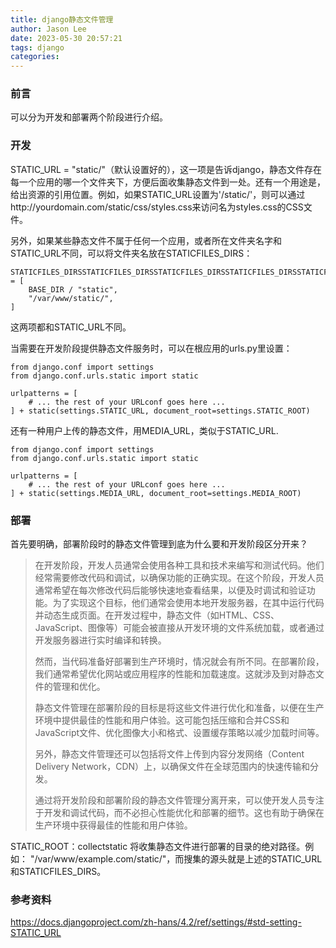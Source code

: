 ```yaml
---
title: django静态文件管理
author: Jason Lee
date: 2023-05-30 20:57:21
tags: django
categories:
---
```


### 前言

可以分为开发和部署两个阶段进行介绍。

### 开发

STATIC_URL = "static/"（默认设置好的），这一项是告诉django，静态文件存在每一个应用的哪一个文件夹下，方便后面收集静态文件到一处。还有一个用途是，给出资源的引用位置。例如，如果STATIC_URL设置为'/static/'，则可以通过http://yourdomain.com/static/css/styles.css来访问名为styles.css的CSS文件。

另外，如果某些静态文件不属于任何一个应用，或者所在文件夹名字和STATIC_URL不同，可以将文件夹名放在STATICFILES_DIRS：

```
STATICFILES_DIRSSTATICFILES_DIRSSTATICFILES_DIRSSTATICFILES_DIRSSTATICFILES_DIRS = [
    BASE_DIR / "static",
    "/var/www/static/",
]
```

这两项都和STATIC_URL不同。

当需要在开发阶段提供静态文件服务时，可以在根应用的urls.py里设置：

```
from django.conf import settings
from django.conf.urls.static import static

urlpatterns = [
    # ... the rest of your URLconf goes here ...
] + static(settings.STATIC_URL, document_root=settings.STATIC_ROOT)
```

还有一种用户上传的静态文件，用MEDIA_URL，类似于STATIC_URL.

```
from django.conf import settings
from django.conf.urls.static import static

urlpatterns = [
    # ... the rest of your URLconf goes here ...
] + static(settings.MEDIA_URL, document_root=settings.MEDIA_ROOT)
```

### 部署

首先要明确，部署阶段时的静态文件管理到底为什么要和开发阶段区分开来？

> 在开发阶段，开发人员通常会使用各种工具和技术来编写和测试代码。他们经常需要修改代码和调试，以确保功能的正确实现。在这个阶段，开发人员通常希望在每次修改代码后能够快速地查看结果，以便及时调试和验证功能。为了实现这个目标，他们通常会使用本地开发服务器，在其中运行代码并动态生成页面。在开发过程中，静态文件（如HTML、CSS、JavaScript、图像等）可能会被直接从开发环境的文件系统加载，或者通过开发服务器进行实时编译和转换。
> 
> 然而，当代码准备好部署到生产环境时，情况就会有所不同。在部署阶段，我们通常希望优化网站或应用程序的性能和加载速度。这就涉及到对静态文件的管理和优化。
> 
> 静态文件管理在部署阶段的目标是将这些文件进行优化和准备，以便在生产环境中提供最佳的性能和用户体验。这可能包括压缩和合并CSS和JavaScript文件、优化图像大小和格式、设置缓存策略以减少加载时间等。
> 
> 另外，静态文件管理还可以包括将文件上传到内容分发网络（Content Delivery Network，CDN）上，以确保文件在全球范围内的快速传输和分发。
> 
> 通过将开发阶段和部署阶段的静态文件管理分离开来，可以使开发人员专注于开发和调试代码，而不必担心性能优化和部署的细节。这也有助于确保在生产环境中获得最佳的性能和用户体验。

STATIC_ROOT：collectstatic 将收集静态文件进行部署的目录的绝对路径。例如： "/var/www/example.com/static/"，而搜集的源头就是上述的STATIC_URL和STATICFILES_DIRS。

### 参考资料
https://docs.djangoproject.com/zh-hans/4.2/ref/settings/#std-setting-STATIC_URL
